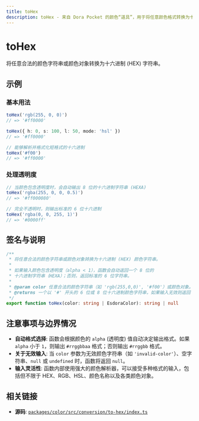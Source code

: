 ```yaml
---
title: toHex
description: toHex - 来自 Dora Pocket 的颜色“道具”，用于将任意颜色格式转换为十六进制 (HEX) 字符串。
---
```


# toHex

<!-- 1. 简介：一句话核心功能描述 -->

将任意合法的颜色字符串或颜色对象转换为十六进制 (HEX) 字符串。

<!-- 2. 示例：由核心功能和从测试用例中提炼的场景组成 -->

## 示例

### 基本用法

```typescript
toHex('rgb(255, 0, 0)')
// => '#ff0000'

toHex({ h: 0, s: 100, l: 50, mode: 'hsl' })
// => '#ff0000'

// 能够解析并格式化短格式的十六进制
toHex('#f00')
// => '#ff0000'
```

### 处理透明度

```typescript
// 当颜色包含透明度时，会自动输出 8 位的十六进制字符串 (HEXA)
toHex('rgba(255, 0, 0, 0.5)')
// => '#ff000080'

// 完全不透明时，则输出标准的 6 位十六进制
toHex('rgba(0, 0, 255, 1)')
// => '#0000ff'
```

<!-- 3. 签名与说明：合并了签名、参数、返回值的唯一技术核心 -->

## 签名与说明

```typescript
/**
 * 将任意合法的颜色字符串或颜色对象转换为十六进制 (HEX) 颜色字符串。
 *
 * 如果输入颜色包含透明度（alpha < 1），函数会自动返回一个 8 位的
 * 十六进制字符串（HEXA）；否则，返回标准的 6 位字符串。
 *
 * @param color 任意合法的颜色字符串（如 'rgb(255,0,0)', '#f00'）或颜色对象。
 * @returns 一个以 '#' 开头的 6 位或 8 位十六进制颜色字符串，如果输入无效则返回 null。
 */
export function toHex(color: string | EsdoraColor): string | null
```

<!-- 4. 注意事项与边界情况：建立用户信任 -->

## 注意事项与边界情况

- **自动格式选择**: 函数会根据颜色的 `alpha` (透明度) 值自动决定输出格式。如果 `alpha` 小于 `1`，则输出 `#rrggbbaa` 格式；否则输出 `#rrggbb` 格式。
- **关于无效输入**: 当 `color` 参数为无效颜色字符串（如 `'invalid-color'`）、空字符串、`null` 或 `undefined` 时，函数将返回 `null`。
- **输入灵活性**: 函数内部使用强大的颜色解析器，可以接受多种格式的输入，包括但不限于 HEX、RGB、HSL、颜色名称以及各类颜色对象。

<!-- 5. 相关链接：提供相关函数及源码的链接 -->

## 相关链接

- **源码**: [`packages/color/src/conversion/to-hex/index.ts`](https://github.com/esdora-js/esdora/blob/main/packages/color/src/conversion/to-hex/index.ts)
